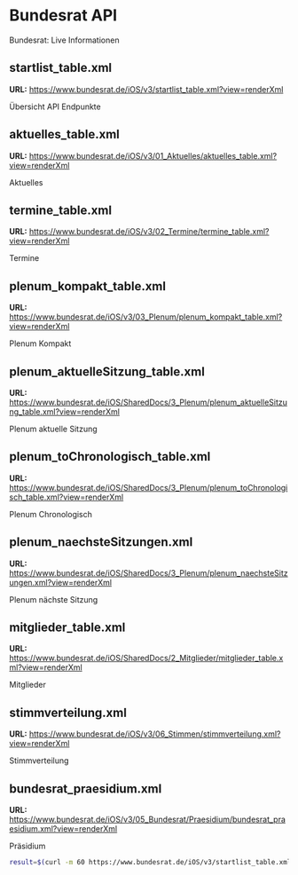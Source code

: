 # Bundesrat API

Bundesrat: Live Informationen


## startlist_table.xml

**URL:** https://www.bundesrat.de/iOS/v3/startlist_table.xml?view=renderXml

Übersicht API Endpunkte



## aktuelles_table.xml

**URL:** https://www.bundesrat.de/iOS/v3/01_Aktuelles/aktuelles_table.xml?view=renderXml

Aktuelles



## termine_table.xml

**URL:** https://www.bundesrat.de/iOS/v3/02_Termine/termine_table.xml?view=renderXml

Termine



## plenum_kompakt_table.xml

**URL:** https://www.bundesrat.de/iOS/v3/03_Plenum/plenum_kompakt_table.xml?view=renderXml

Plenum Kompakt



## plenum_aktuelleSitzung_table.xml

**URL:** https://www.bundesrat.de/iOS/SharedDocs/3_Plenum/plenum_aktuelleSitzung_table.xml?view=renderXml

Plenum aktuelle Sitzung



## plenum_toChronologisch_table.xml

**URL:** https://www.bundesrat.de/iOS/SharedDocs/3_Plenum/plenum_toChronologisch_table.xml?view=renderXml

Plenum Chronologisch



## plenum_naechsteSitzungen.xml

**URL:** https://www.bundesrat.de/iOS/SharedDocs/3_Plenum/plenum_naechsteSitzungen.xml?view=renderXml

Plenum nächste Sitzung



## mitglieder_table.xml

**URL:** https://www.bundesrat.de/iOS/SharedDocs/2_Mitglieder/mitglieder_table.xml?view=renderXml

Mitglieder



## stimmverteilung.xml

**URL:** https://www.bundesrat.de/iOS/v3/06_Stimmen/stimmverteilung.xml?view=renderXml

Stimmverteilung



## bundesrat_praesidium.xml

**URL:** https://www.bundesrat.de/iOS/v3/05_Bundesrat/Praesidium/bundesrat_praesidium.xml?view=renderXml

Präsidium



```bash
result=$(curl -m 60 https://www.bundesrat.de/iOS/v3/startlist_table.xml?view=renderXml)
```

